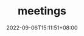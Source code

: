 ---
title: "meetings"
date: 2022-09-06T15:11:51+08:00
draft: false
# description
description: ""
---